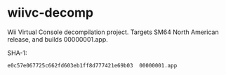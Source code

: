 # wiivc-decomp

Wii Virtual Console decompilation project. Targets SM64 North American release, and builds 00000001.app.

SHA-1:

    e0c57e067725c662fd603eb1ff8d777421e69b03  00000001.app

